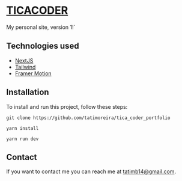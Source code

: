 # [TICACODER](https://ticacoder.netlify.app/)
My personal site, version 1!`


## Technologies used
* [NextJS](https://nextjs.org/) 
* [Tailwind]( https://tailwindcss.com/) 
* [Framer Motion]( https://www.framer.com/motion/)  


## Installation

To install and run this project, follow these steps:

```
git clone https://github.com/tatimoreira/tica_coder_portfolio
```
```
yarn install
```
```
yarn run dev
```

## Contact

If you want to contact me you can reach me at tatimb14@gmail.com.


